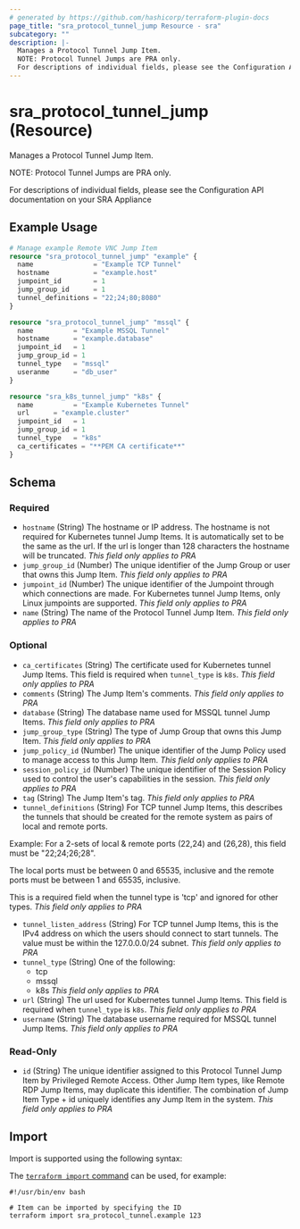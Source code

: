 ```yaml
---
# generated by https://github.com/hashicorp/terraform-plugin-docs
page_title: "sra_protocol_tunnel_jump Resource - sra"
subcategory: ""
description: |-
  Manages a Protocol Tunnel Jump Item.
  NOTE: Protocol Tunnel Jumps are PRA only.
  For descriptions of individual fields, please see the Configuration API documentation on your SRA Appliance
---
```


# sra_protocol_tunnel_jump (Resource)

Manages a Protocol Tunnel Jump Item.

NOTE: Protocol Tunnel Jumps are PRA only.

For descriptions of individual fields, please see the Configuration API documentation on your SRA Appliance

## Example Usage

```terraform
# Manage example Remote VNC Jump Item
resource "sra_protocol_tunnel_jump" "example" {
  name               = "Example TCP Tunnel"
  hostname           = "example.host"
  jumpoint_id        = 1
  jump_group_id      = 1
  tunnel_definitions = "22;24;80;8080"
}

resource "sra_protocol_tunnel_jump" "mssql" {
  name          = "Example MSSQL Tunnel"
  hostname      = "example.database"
  jumpoint_id   = 1
  jump_group_id = 1
  tunnel_type   = "mssql"
  useranme      = "db_user"
}

resource "sra_k8s_tunnel_jump" "k8s" {
  name          = "Example Kubernetes Tunnel"
  url      = "example.cluster"
  jumpoint_id   = 1
  jump_group_id = 1
  tunnel_type   = "k8s"
  ca_certificates = "**PEM CA certificate**"
}
```

<!-- schema generated by tfplugindocs -->
## Schema

### Required

- `hostname` (String) The hostname or IP address. The hostname is not required for Kubernetes tunnel Jump Items. It is automatically set to be the same as the url. If the url is longer than 128 characters the hostname will be truncated. _This field only applies to PRA_
- `jump_group_id` (Number) The unique identifier of the Jump Group or user that owns this Jump Item. _This field only applies to PRA_
- `jumpoint_id` (Number) The unique identifier of the Jumpoint through which connections are made. For Kubernetes tunnel Jump Items, only Linux jumpoints are supported. _This field only applies to PRA_
- `name` (String) The name of the Protocol Tunnel Jump Item. _This field only applies to PRA_

### Optional

- `ca_certificates` (String) The certificate used for Kubernetes tunnel Jump Items. This field is required when `tunnel_type` is `k8s`. _This field only applies to PRA_
- `comments` (String) The Jump Item's comments. _This field only applies to PRA_
- `database` (String) The database name used for MSSQL tunnel Jump Items. _This field only applies to PRA_
- `jump_group_type` (String) The type of Jump Group that owns this Jump Item. _This field only applies to PRA_
- `jump_policy_id` (Number) The unique identifier of the Jump Policy used to manage access to this Jump Item. _This field only applies to PRA_
- `session_policy_id` (Number) The unique identifier of the Session Policy used to control the user's capabilities in the session. _This field only applies to PRA_
- `tag` (String) The Jump Item's tag. _This field only applies to PRA_
- `tunnel_definitions` (String) For TCP tunnel Jump Items, this describes the tunnels that should be created for the remote system as pairs of local and remote ports.

Example: For a 2-sets of local & remote ports (22,24) and (26,28), this field must be "22;24;26;28".

The local ports must be between 0 and 65535, inclusive and the remote ports must be between 1 and 65535, inclusive.

This is a required field when the tunnel type is 'tcp' and ignored for other types.
 _This field only applies to PRA_
- `tunnel_listen_address` (String) For TCP tunnel Jump Items, this is the IPv4 address on which the users should connect to start tunnels. The value must be within the 127.0.0.0/24 subnet. _This field only applies to PRA_
- `tunnel_type` (String) One of the following:
  * tcp
  * mssql
  * k8s
 _This field only applies to PRA_
- `url` (String) The url used for Kubernetes tunnel Jump Items. This field is required when `tunnel_type` is `k8s`. _This field only applies to PRA_
- `username` (String) The database username required for MSSQL tunnel Jump Items. _This field only applies to PRA_

### Read-Only

- `id` (String) The unique identifier assigned to this Protocol Tunnel Jump Item by Privileged Remote Access. Other Jump Item types, like Remote RDP Jump Items, may duplicate this identifier. The combination of Jump Item Type + id uniquely identifies any Jump Item in the system.
 _This field only applies to PRA_

## Import

Import is supported using the following syntax:

The [`terraform import` command](https://developer.hashicorp.com/terraform/cli/commands/import) can be used, for example:

```shell
#!/usr/bin/env bash

# Item can be imported by specifying the ID
terraform import sra_protocol_tunnel.example 123
```
